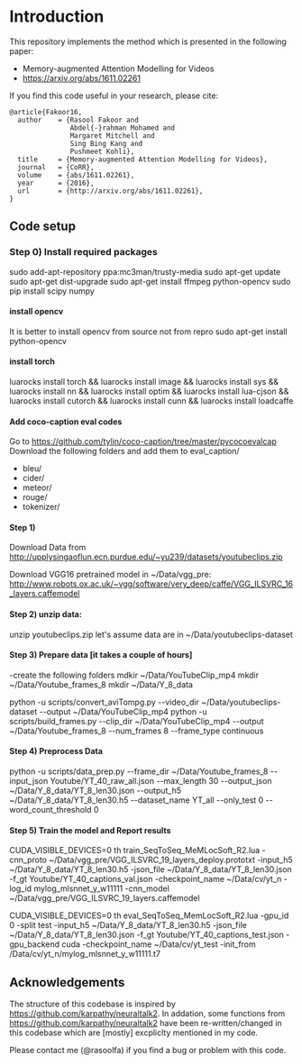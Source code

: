 # Introduction
This repository implements the method which is presented in the following paper:
- Memory-augmented Attention Modelling for Videos
- https://arxiv.org/abs/1611.02261

If you find this code useful in your research, please cite:
```
@article{Fakoor16,
  author    = {Rasool Fakoor and
               Abdel{-}rahman Mohamed and
               Margaret Mitchell and
               Sing Bing Kang and
               Pushmeet Kohli},
  title     = {Memory-augmented Attention Modelling for Videos},
  journal   = {CoRR},
  volume    = {abs/1611.02261},
  year      = {2016},
  url       = {http://arxiv.org/abs/1611.02261},
}
```

## Code setup

### Step 0) Install required packages

sudo add-apt-repository ppa:mc3man/trusty-media
sudo apt-get update 
sudo apt-get dist-upgrade
sudo apt-get install ffmpeg python-opencv
sudo pip install scipy numpy

#### install opencv
It is better to install opencv from source not from repro
sudo apt-get install python-opencv  


#### install torch 
luarocks install torch && luarocks install image && luarocks install sys && luarocks install nn && luarocks install optim && luarocks install lua-cjson && luarocks install cutorch  && luarocks install cunn  && luarocks install loadcaffe

#### Add coco-caption eval codes 
Go to https://github.com/tylin/coco-caption/tree/master/pycocoevalcap
Download the following folders and add them to eval_caption/
- bleu/
- cider/
- meteor/
- rouge/
- tokenizer/

#### Step 1)
Download Data from 
http://upplysingaoflun.ecn.purdue.edu/~yu239/datasets/youtubeclips.zip

Download  VGG16 pretrained model in ~/Data/vgg_pre:
http://www.robots.ox.ac.uk/~vgg/software/very_deep/caffe/VGG_ILSVRC_16_layers.caffemodel

#### Step 2) unzip data:
unzip youtubeclips.zip
let's assume data are in ~/Data/youtubeclips-dataset

#### Step 3) Prepare data [it takes a couple of hours]
-create the following folders
mdkir ~/Data/YouTubeClip_mp4
mkdir ~/Data/Youtube_frames_8 
mkdir ~/Data/Y_8_data

python -u scripts/convert_aviTompg.py --video_dir ~/Data/youtubeclips-dataset --output ~/Data/YouTubeClip_mp4 
python -u scripts/build_frames.py  --clip_dir ~/Data/YouTubeClip_mp4  --output ~/Data/Youtube_frames_8 --num_frames 8 --frame_type continuous 

#### Step 4) Preprocess Data

python -u scripts/data_prep.py --frame_dir ~/Data/Youtube_frames_8 --input_json Youtube/YT_40_raw_all.json --max_length 30 --output_json ~/Data/Y_8_data/YT_8_len30.json --output_h5 ~/Data/Y_8_data/YT_8_len30.h5 --dataset_name YT_all --only_test 0 --word_count_threshold 0 


#### Step 5) Train the model and Report results

CUDA_VISIBLE_DEVICES=0 th train_SeqToSeq_MeMLocSoft_R2.lua -cnn_proto ~/Data/vgg_pre/VGG_ILSVRC_19_layers_deploy.prototxt -input_h5 ~/Data/Y_8_data/YT_8_len30.h5 -json_file ~/Data/Y_8_data/YT_8_len30.json  -f_gt Youtube/YT_40_captions_val.json  -checkpoint_name ~/Data/cv/yt_n -log_id mylog_mlsnnet_y_w11111 -cnn_model ~/Data/vgg_pre/VGG_ILSVRC_19_layers.caffemodel 


CUDA_VISIBLE_DEVICES=0 th eval_SeqToSeq_MemLocSoft_R2.lua -gpu_id 0 -split test -input_h5 ~/Data/Y_8_data/YT_8_len30.h5 -json_file ~/Data/Y_8_data/YT_8_len30.json -f_gt Youtube/YT_40_captions_test.json -gpu_backend cuda  -checkpoint_name ~/Data/cv/yt_test  -init_from /Data/cv/yt_n/mylog_mlsnnet_y_w11111.t7


## Acknowledgements

The structure of this codebase is inspired by https://github.com/karpathy/neuraltalk2. In addation, some functions from https://github.com/karpathy/neuraltalk2 have been re-written/changed in this codebase which are [mostly] excpliclty mentioned in my code.


Please contact me (@rasoolfa) if you find a bug or problem with this code.





 
